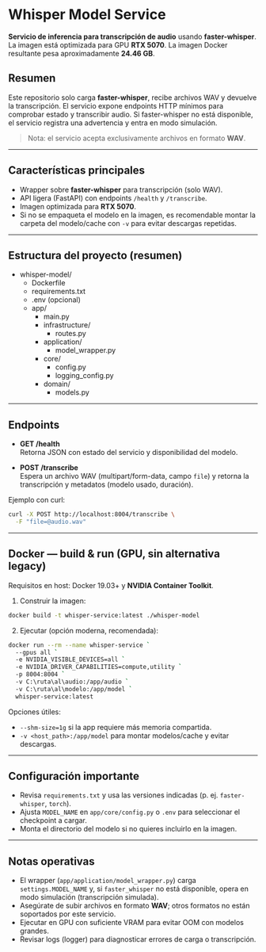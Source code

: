 # **Whisper Model Service**

**Servicio de inferencia para transcripción de audio** usando **faster-whisper**.  
La imagen está optimizada para GPU **RTX 5070**. La imagen Docker resultante pesa aproximadamente **24.46 GB**.

## **Resumen**
Este repositorio solo carga **faster-whisper**, recibe archivos WAV y devuelve la transcripción. El servicio expone endpoints HTTP mínimos para comprobar estado y transcribir audio. Si faster-whisper no está disponible, el servicio registra una advertencia y entra en modo simulación.

> Nota: el servicio acepta exclusivamente archivos en formato **WAV**.

---

## **Características principales**
- Wrapper sobre **faster-whisper** para transcripción (solo WAV).  
- API ligera (FastAPI) con endpoints `/health` y `/transcribe`.  
- Imagen optimizada para **RTX 5070**.  
- Si no se empaqueta el modelo en la imagen, es recomendable montar la carpeta del modelo/cache con `-v` para evitar descargas repetidas.

---

## **Estructura del proyecto (resumen)**
- whisper-model/
  - Dockerfile
  - requirements.txt
  - .env (opcional)
  - app/
    - main.py
    - infrastructure/
      - routes.py
    - application/
      - model_wrapper.py
    - core/
      - config.py
      - logging_config.py
    - domain/
      - models.py 

---

## **Endpoints**
- **GET /health**  
  Retorna JSON con estado del servicio y disponibilidad del modelo.

- **POST /transcribe**  
  Espera un archivo WAV (multipart/form-data, campo `file`) y retorna la transcripción y metadatos (modelo usado, duración).

Ejemplo con curl:
```sh
curl -X POST http://localhost:8004/transcribe \
  -F "file=@audio.wav"
```

---

## **Docker — build & run (GPU, sin alternativa legacy)**
Requisitos en host: Docker 19.03+ y **NVIDIA Container Toolkit**.

1) Construir la imagen:
```sh
docker build -t whisper-service:latest ./whisper-model
```

2) Ejecutar (opción moderna, recomendada):
```sh
docker run --rm --name whisper-service `
  --gpus all `
  -e NVIDIA_VISIBLE_DEVICES=all `
  -e NVIDIA_DRIVER_CAPABILITIES=compute,utility `
  -p 8004:8004 `
  -v C:\ruta\al\audio:/app/audio `
  -v C:\ruta\al\modelo:/app/model `
  whisper-service:latest
```

Opciones útiles:
- `--shm-size=1g` si la app requiere más memoria compartida.  
- `-v <host_path>:/app/model` para montar modelos/cache y evitar descargas.

---

## **Configuración importante**
- Revisa `requirements.txt` y usa las versiones indicadas (p. ej. `faster-whisper`, `torch`).  
- Ajusta `MODEL_NAME` en `app/core/config.py` o `.env` para seleccionar el checkpoint a cargar.  
- Monta el directorio del modelo si no quieres incluirlo en la imagen.

---

## **Notas operativas**
- El wrapper (`app/application/model_wrapper.py`) carga `settings.MODEL_NAME` y, si `faster_whisper` no está disponible, opera en modo simulación (transcripción simulada).  
- Asegúrate de subir archivos en formato **WAV**; otros formatos no están soportados por este servicio.  
- Ejecutar en GPU con suficiente VRAM para evitar OOM con modelos grandes.  
- Revisar logs (logger) para diagnosticar errores de carga o transcripción.
